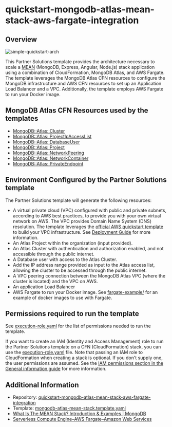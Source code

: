 # quickstart-mongodb-atlas-mean-stack-aws-fargate-integration



## Overview

![simple-quickstart-arch](https://user-images.githubusercontent.com/5663078/229105149-59015114-1c14-44e3-ad5a-b48d9a487797.png)

This Partner Solutions template provides the architecture necessary to scale a [MEAN](https://www.mongodb.com/mean-stack) (MongoDB, Express, Angular, Node.js) stack application using a combination of CloudFormation, MongoDB Atlas, and AWS Fargate. The template leverages the MongoDB Atlas CFN resources to configure the MongoDB infrastructure and AWS CFN resources to set up an Application Load Balancer and a VPC. Additionally, the template employs AWS Fargate to run your Docker image.



## MongoDB Atlas CFN Resources used by the templates

- [MongoDB::Atlas::Cluster](../../cfn-resources/cluster/)
- [MongoDB::Atlas::ProjectIpAccessList](../../cfn-resources/project-ip-access-list/)
- [MongoDB::Atlas::DatabaseUser](../../cfn-resources/database-user/)
- [MongoDB::Atlas::Project](../../cfn-resources/project/)
- [MongoDB::Atlas::NetworkPeering](../../cfn-resources/network-peering/)
- [MongoDB::Atlas::NetworkContainer](../../cfn-resources/network-container/)
- [MongoDB::Atlas::PrivateEndpoint](../../cfn-resources/private-endpoint/)


## Environment Configured by the Partner Solutions template
The Partner Solutions template will generate the following resources:
 - A virtual private cloud (VPC) configured with public and private subnets, according to AWS best practices, to provide you with your own virtual network on AWS. The VPC provides Domain Name System (DNS) resolution. The template leverages the [official AWS quickstart template](https://github.com/aws-quickstart/quickstart-aws-vpc/blob/9dc47510f71f1fb6baf8c4e96b5330a6f51f540e/templates/aws-vpc.template.yaml) to build your VPC infrastructure. See [Deployment Guide](https://aws-quickstart.github.io/quickstart-aws-vpc/) for more information.
- An Atlas Project within the organization (input provided).
- An Atlas Cluster with authentication and authorization enabled, and not accessible through the public internet.
- A Database user with access to the Atlas Cluster.
- Add the IP address range provided as input to the Atlas access list, allowing the cluster to be accessed through the public internet.
- A VPC peering connection between the MongoDB Atlas VPC (where the cluster is located) and the VPC on AWS.
- An application Load Balancer 
- AWS Fargate to run your Docker image. See [fargate-example/](fargate-example/) for an example of docker images to use with Fargate.


## Permissions required to run the template
See [execution-role.yaml](execution-role.yaml) for the list of permissions needed to run the template. 


If you want to create an IAM (Identity and Access Management) role to run the Partner Solutions template on a CFN (CloudFormation) stack, you can use the [execution-role.yaml](execution-role.yaml) file. Note that passing an IAM role to CloudFormation when creating a stack is optional. If you don't supply one, the user permissions are assumed. 
See the [IAM permissions section in the General information guide](https://aws-ia.github.io/content/qs_info.html#_technical_requirements) for more information.


## Additional Information

- Repository: [quickstart-mongodb-atlas-mean-stack-aws-fargate-integration](https://github.com/aws-quickstart/quickstart-mongodb-atlas-mean-stack-aws-fargate-integration/tree/main)
- Template: [mongodb-atlas-mean-stack.template.yaml](https://github.com/aws-quickstart/quickstart-mongodb-atlas-mean-stack-aws-fargate-integration/blob/main/templates/mongodb-atlas-mean-stack.template.yaml)
- [What Is The MEAN Stack? Introduction & Examples | MongoDB](https://www.mongodb.com/mean-stack)
- [Serverless Compute Engine–AWS Fargate–Amazon Web Services](https://aws.amazon.com/fargate/)

